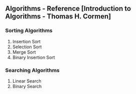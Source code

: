 ## Algorithms - Reference [Introduction to Algorithms - Thomas H. Cormen]

### Sorting Algorithms
1. Insertion Sort
2. Selection Sort
3. Merge Sort
4. Binary Insertion Sort

### Searching Algorithms
1. Linear Search
2. Binary Search